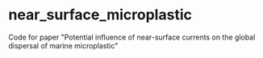 # near_surface_microplastic
Code for paper "Potential influence of near-surface currents on the global dispersal of marine microplastic"
